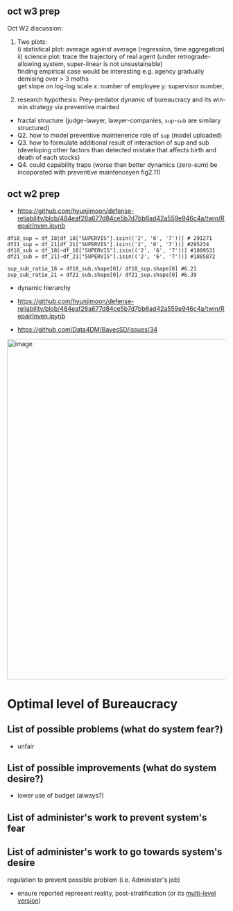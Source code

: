 ## oct w3 prep

Oct W2 discussion:
1. Two plots:  
i) statistical plot: average against average (regression, time aggregation)  
ii) science plot: trace the trajectory of real agent (under retrograde-allowing system, super-linear is not unsustainable)  
finding empirical case would be interesting e.g. agency gradually demising over > 3 moths  
get slope on log-log scale x: number of employee y: supervisor number,  

2. research hypothesis: Prey-predator dynamic of bureaucracy and its win-win strategy via preventive mainted
- fractal structure (judge-lawyer, lawyer-companies, `sup`-`sub` are similary structured)  
- Q2. how to model preventive maintenence role of `sup`  (model uploaded)
- Q3. how to formulate additional result of interaction of sup and sub (developing other factors than detected mistake that affects birth and death of each stocks)
- Q4. could capability traps (worse than better dynamics (zero-sum) be incoporated with preventive maintenceyen fig2.11)  


## oct w2 prep
- https://github.com/hyunjimoon/defense-reliability/blob/484eaf26a677d84ce5b7d7bb6ad42a559e946c4a/twin/RepairInven.ipynb

```
df18_sup = df_18[df_18["SUPERVIS"].isin(('2', '6', '7'))] # 291271
df21_sup = df_21[df_21["SUPERVIS"].isin(('2', '6', '7'))] #295234
df18_sub = df_18[~df_18["SUPERVIS"].isin(('2', '6', '7'))] #1809531
df21_sub = df_21[~df_21["SUPERVIS"].isin(('2', '6', '7'))] #1885872

sup_sub_ratio_18 = df18_sub.shape[0]/ df18_sup.shape[0] #6.21
sup_sub_ratio_21 = df21_sub.shape[0]/ df21_sup.shape[0] #6.39
```

- dynamic hierarchy 
- https://github.com/hyunjimoon/defense-reliability/blob/484eaf26a677d84ce5b7d7bb6ad42a559e946c4a/twin/RepairInven.ipynb

- https://github.com/Data4DM/BayesSD/issues/34
<img width="783" alt="image" src="https://user-images.githubusercontent.com/30194633/195704332-6e6c9584-8b6d-4260-9305-304b307ec162.png">


# Optimal level of Bureaucracy  

## List of possible problems (what do system fear?)
- unfair


## List of possible improvements (what do system desire?)
- lower use of budget (always?)


## List of administer's work to prevent system's fear

## List of administer's work to go towards system's desire
regulation to prevent possible problem (i.e. Administer's job)
- ensure reported represent reality, post-stratification (or its [multi-level version]([url](https://en.wikipedia.org/wiki/Multilevel_regression_with_poststratification)))
